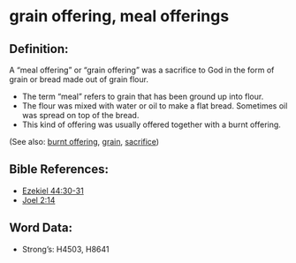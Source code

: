 # grain offering, meal offerings

## Definition:

A “meal offering” or “grain offering” was a sacrifice to God in the form of grain or bread made out of grain flour.

* The term “meal” refers to grain that has been ground up into flour.
* The flour was mixed with water or oil to make a flat bread. Sometimes oil was spread on top of the bread.
* This kind of offering was usually offered together with a burnt offering.

(See also: [burnt offering](../other/burntoffering.md), [grain](../other/grain.md), [sacrifice](../other/sacrifice.md))

## Bible References:

* [Ezekiel 44:30-31](rc://en/tn/help/ezk/44/30)
* [Joel 2:14](rc://en/tn/help/jol/02/14)

## Word Data:

* Strong’s: H4503, H8641
